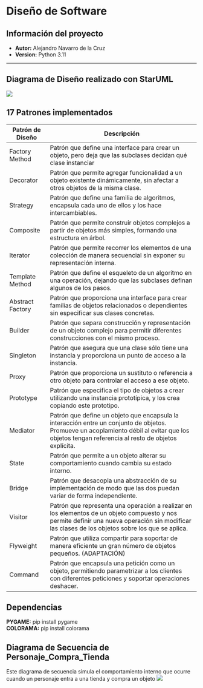 # Diseño de Software
## Información del proyecto
- **Autor:** Alejandro Navarro de la Cruz
- **Version:** Python 3.11
---
## Diagrama de Diseño realizado con StarUML <br/>

<img src="https://github.com/alenavarroxp/laberintoPython/blob/main/DesignDiagram/DiagramaDise%C3%B1o.jpg"/>

## 17 Patrones implementados <br/>
| Patrón de Diseño | Descripción |
|------------------|-------------|
| Factory Method   | Patrón que define una interface para crear un objeto, pero deja que las subclases decidan qué clase instanciar |
| Decorator        | Patrón que permite agregar funcionalidad a un objeto existente dinámicamente, sin afectar a otros objetos de la misma clase. |
| Strategy         | Patrón que define una familia de algoritmos, encapsula cada uno de ellos y los hace intercambiables. |
| Composite        | Patrón que permite construir objetos complejos a partir de objetos más simples, formando una estructura en árbol. |
| Iterator         | Patrón que permite recorrer los elementos de una colección de manera secuencial sin exponer su representación interna. |
| Template Method  | Patrón que define el esqueleto de un algoritmo en una operación, dejando que las subclases definan algunos de los pasos. |
| Abstract Factory | Patrón que proporciona una interface para crear familias de objetos relacionados o dependientes sin especificar sus clases concretas. |
| Builder          | Patrón que separa construcción y representación de un objeto complejo para permitir diferentes construcciones con el mismo proceso.|
| Singleton        | Patrón que asegura que una clase sólo tiene una instancia y proporciona un punto de acceso a la instancia. 
| Proxy            | Patrón que proporciona un sustituto o referencia a otro objeto para controlar el acceso a ese objeto. |
| Prototype        | Patrón que especifica el tipo de objetos a crear utilizando una instancia prototípica, y los crea copiando este prototipo. |
| Mediator         | Patrón que define un objeto que encapsula la interacción entre un conjunto de objetos. Promueve un acoplamiento débil al evitar que los objetos tengan referencia al resto de objetos explícita. |
| State            | Patrón que permite a un objeto alterar su comportamiento cuando cambia su estado interno. |
| Bridge           | Patrón que desacopla una abstracción de su implementación de modo que las dos puedan variar de forma independiente. |
| Visitor          | Patrón que representa una operación a realizar en los elementos de un objeto compuesto y nos permite definir una nueva operación sin modificar las clases de los objetos sobre los que se aplica. |
| Flyweight        | Patrón que utiliza compartir para soportar de manera eficiente un gran número de objetos pequeños. (ADAPTACIÓN) |
| Command          | Patrón que encapsula una petición como un objeto, permitiendo parametrizar a los clientes con diferentes peticiones y soportar operaciones deshacer. |

## Dependencias<br/>
**PYGAME:** pip install pygame <br/>
**COLORAMA:** pip install colorama <br/>


## Diagrama de Secuencia de Personaje_Compra_Tienda
Este diagrama de secuencia simula el comportamiento interno que ocurre cuando un personaje entra a una tienda y compra un objeto
<img src="https://github.com/alenavarroxp/laberintoPython/blob/main/DesignDiagram/SequenceDiagram/Personaje_Compra_Tienda.png">



